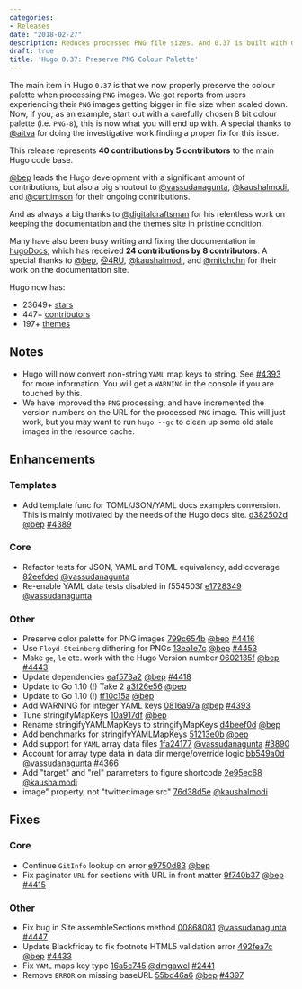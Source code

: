 ```yaml
---
categories:
- Releases
date: "2018-02-27"
description: Reduces processed PNG file sizes. And 0.37 is built with Go 1.10!
draft: true
title: 'Hugo 0.37: Preserve PNG Colour Palette'
---
```


The main item in Hugo `0.37` is that we now properly preserve the colour palette when processing `PNG` images. We got reports from users experiencing their `PNG` images getting bigger in file size when scaled down.   Now, if you, as an example, start out with a carefully chosen 8 bit colour palette (i.e. `PNG-8`), this is now what you will end up with. A special thanks to [@aitva](https://github.com/aitva) for doing the investigative work finding a proper fix for this issue.

This release represents **40 contributions by 5 contributors** to the main Hugo code base.

[@bep](https://github.com/bep) leads the Hugo development with a significant amount of contributions, but also a big shoutout to [@vassudanagunta](https://github.com/vassudanagunta), [@kaushalmodi](https://github.com/kaushalmodi), and [@curttimson](https://github.com/curttimson) for their ongoing contributions.

And as always a big thanks to [@digitalcraftsman](https://github.com/digitalcraftsman) for his relentless work on keeping the documentation and the themes site in pristine condition.

Many have also been busy writing and fixing the documentation in [hugoDocs](https://github.com/gohugoio/hugoDocs), 
which has received **24 contributions by 8 contributors**. A special thanks to [@bep](https://github.com/bep), [@4RU](https://github.com/4RU), [@kaushalmodi](https://github.com/kaushalmodi), and [@mitchchn](https://github.com/mitchchn) for their work on the documentation site.

Hugo now has:

* 23649+ [stars](https://github.com/gohugoio/hugo/stargazers)
* 447+ [contributors](https://github.com/gohugoio/hugo/graphs/contributors)
* 197+ [themes](http://themes.gohugo.io/)

## Notes

* Hugo will now convert non-string `YAML` map keys to string.  See [#4393](https://github.com/gohugoio/hugo/issues/4393) for more information. You will get a `WARNING` in the console if you are touched by this.
* We have improved the `PNG` processing, and have incremented the version numbers on the URL for the processed `PNG` image. This will just work, but you may want to run `hugo --gc` to clean up some old stale images in the resource cache.

## Enhancements

### Templates

* Add template func for TOML/JSON/YAML docs examples conversion. This is mainly motivated by the needs of the Hugo docs site. [d382502d](https://github.com/gohugoio/hugo/commit/d382502d6dfa1c066545e215ba83e2e0a9d2c8d7) [@bep](https://github.com/bep) [#4389](https://github.com/gohugoio/hugo/issues/4389)

### Core

* Refactor tests for JSON, YAML and TOML equivalency, add coverage [82eefded](https://github.com/gohugoio/hugo/commit/82eefded1353f0198fd8fe9f7df1aa620d3d50eb) [@vassudanagunta](https://github.com/vassudanagunta) 
* Re-enable YAML data tests disabled in f554503f [e1728349](https://github.com/gohugoio/hugo/commit/e1728349930e2cc1b6580766473de98adb0f3e50) [@vassudanagunta](https://github.com/vassudanagunta) 

### Other

* Preserve color palette for PNG images [799c654b](https://github.com/gohugoio/hugo/commit/799c654b0d39ec869c2da24d41de3636eb7157f0) [@bep](https://github.com/bep) [#4416](https://github.com/gohugoio/hugo/issues/4416)
* Use `Floyd-Steinberg` dithering for PNGs [13ea1e7c](https://github.com/gohugoio/hugo/commit/13ea1e7c352852966f88ef119d9434bbb1ee62fa) [@bep](https://github.com/bep) [#4453](https://github.com/gohugoio/hugo/issues/4453)
* Make `ge`, `le` etc. work with the Hugo Version number [0602135f](https://github.com/gohugoio/hugo/commit/0602135fd44b0cfa0a51b0ec6e451ae58ac95666) [@bep](https://github.com/bep) [#4443](https://github.com/gohugoio/hugo/issues/4443)
* Update dependencies [eaf573a2](https://github.com/gohugoio/hugo/commit/eaf573a2778e79287b871b69f4959fd3082d8887) [@bep](https://github.com/bep) [#4418](https://github.com/gohugoio/hugo/issues/4418)
* Update to Go 1.10 (!) Take 2 [a3f26e56](https://github.com/gohugoio/hugo/commit/a3f26e56368c62b0900a10d83a11b7783630963b) [@bep](https://github.com/bep) 
* Update to Go 1.10 (!) [ff10c15a](https://github.com/gohugoio/hugo/commit/ff10c15a93632043f7a7f6551a30487c9ef58c50) [@bep](https://github.com/bep) 
* Add WARNING for integer YAML keys [0816a97a](https://github.com/gohugoio/hugo/commit/0816a97a469f11d8e9706143975eaa532e29639b) [@bep](https://github.com/bep) [#4393](https://github.com/gohugoio/hugo/issues/4393)
* Tune stringifyMapKeys [10a917df](https://github.com/gohugoio/hugo/commit/10a917dfdce8851666c5b89ebc02af6f6c84ab59) [@bep](https://github.com/bep) 
* Rename stringifyYAMLMapKeys to stringifyMapKeys [d4beef0d](https://github.com/gohugoio/hugo/commit/d4beef0d2bb8f6481fa80e1d938454a7d4e38814) [@bep](https://github.com/bep) 
* Add benchmarks for stringifyYAMLMapKeys [51213e0b](https://github.com/gohugoio/hugo/commit/51213e0be19fc19dbca9815afa95c73bd6d159c2) [@bep](https://github.com/bep) 
* Add support for `YAML` array data files [1fa24177](https://github.com/gohugoio/hugo/commit/1fa2417777d82b81bf37919ad02de4f5dcbf0d50) [@vassudanagunta](https://github.com/vassudanagunta) [#3890](https://github.com/gohugoio/hugo/issues/3890)
* Account for array type data in data dir merge/override logic [bb549a0d](https://github.com/gohugoio/hugo/commit/bb549a0d57505a6b8f28930bb91a9ab44cbb3288) [@vassudanagunta](https://github.com/vassudanagunta) [#4366](https://github.com/gohugoio/hugo/issues/4366)
* Add "target" and "rel" parameters to figure shortcode [2e95ec68](https://github.com/gohugoio/hugo/commit/2e95ec6844bf65a25485bdc8e2638e45788f2dcf) [@kaushalmodi](https://github.com/kaushalmodi) 
* image" property, not "twitter:image:src" [76d38d5e](https://github.com/gohugoio/hugo/commit/76d38d5e5322fc6220fb9e74f9ca0668606ebb5d) [@kaushalmodi](https://github.com/kaushalmodi) 

## Fixes

### Core

* Continue `GitInfo` lookup on error [e9750d83](https://github.com/gohugoio/hugo/commit/e9750d831f749afa928d8a099af5889d18cb2484) [@bep](https://github.com/bep) 
* Fix paginator `URL` for sections with URL in front matter [9f740b37](https://github.com/gohugoio/hugo/commit/9f740b37cfb3278e34a5d085380ccd4d619dabff) [@bep](https://github.com/bep) [#4415](https://github.com/gohugoio/hugo/issues/4415)

### Other

* Fix bug in Site.assembleSections method [00868081](https://github.com/gohugoio/hugo/commit/00868081f624928d773a7b698654766f8cd70069) [@vassudanagunta](https://github.com/vassudanagunta) [#4447](https://github.com/gohugoio/hugo/issues/4447)
* Update Blackfriday to fix footnote HTML5 validation error [492fea7c](https://github.com/gohugoio/hugo/commit/492fea7cd2bfcbdfe9f56aa0ae659cf62648833b) [@bep](https://github.com/bep) [#4433](https://github.com/gohugoio/hugo/issues/4433)
* Fix `YAML` maps key type [16a5c745](https://github.com/gohugoio/hugo/commit/16a5c74519771138023f019fe535fa5b250dc50d) [@dmgawel](https://github.com/dmgawel) [#2441](https://github.com/gohugoio/hugo/issues/2441)
* Remove `ERROR` on missing baseURL [55bd46a6](https://github.com/gohugoio/hugo/commit/55bd46a633d68f62e131457631ba839d6f876a55) [@bep](https://github.com/bep) [#4397](https://github.com/gohugoio/hugo/issues/4397)





